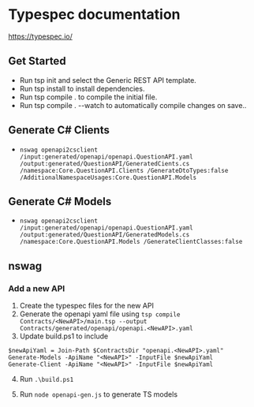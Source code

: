 # Typespec documentation
https://typespec.io/

## Get Started
 - Run tsp init and select the Generic REST API template.
 - Run tsp install to install dependencies.
 - Run tsp compile . to compile the initial file.
 - Run tsp compile . --watch to automatically compile changes on save..


 ## Generate C# Clients
 - `nswag openapi2csclient /input:generated/openapi/openapi.QuestionAPI.yaml /output:generated/QuestionAPI/GeneratedCients.cs /namespace:Core.QuestionAPI.Clients /GenerateDtoTypes:false /AdditionalNamespaceUsages:Core.QuestionAPI.Models`

## Generate C# Models
- `nswag openapi2csclient /input:generated/openapi/openapi.QuestionAPI.yaml /output:generated/QuestionAPI/GeneratedModels.cs /namespace:Core.QuestionAPI.Models /GenerateClientClasses:false`

## nswag

### Add a new API

1. Create the typespec files for the new API
2. Generate the openapi yaml file using `tsp compile Contracts/<NewAPI>/main.tsp --output Contracts/generated/openapi/openapi.<NewAPI>.yaml`
3. Update build.ps1 to include
```
$newApiYaml = Join-Path $ContractsDir "openapi.<NewAPI>.yaml"
Generate-Models -ApiName "<NewAPI>" -InputFile $newApiYaml
Generate-Client -ApiName "<NewAPI>" -InputFile $newApiYaml
```
4. Run `.\build.ps1`

5. Run `node openapi-gen.js` to generate TS models

